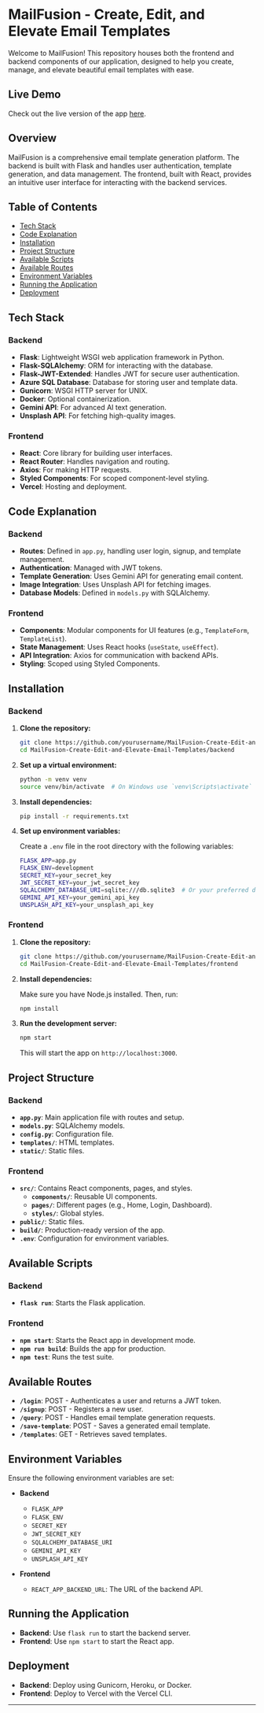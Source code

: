 # MailFusion - Create, Edit, and Elevate Email Templates

Welcome to MailFusion! This repository houses both the frontend and backend components of our application, designed to help you create, manage, and elevate beautiful email templates with ease. 

## Live Demo

Check out the live version of the app [here](https://mail-fusion-create-edit-and-elevate-email-templates.vercel.app/signup).

## Overview

MailFusion is a comprehensive email template generation platform. The backend is built with Flask and handles user authentication, template generation, and data management. The frontend, built with React, provides an intuitive user interface for interacting with the backend services.

## Table of Contents

- [Tech Stack](#tech-stack)
- [Code Explanation](#code-explanation)
- [Installation](#installation)
- [Project Structure](#project-structure)
- [Available Scripts](#available-scripts)
- [Available Routes](#available-routes)
- [Environment Variables](#environment-variables)
- [Running the Application](#running-the-application)
- [Deployment](#deployment)

## Tech Stack

### Backend

- **Flask**: Lightweight WSGI web application framework in Python.
- **Flask-SQLAlchemy**: ORM for interacting with the database.
- **Flask-JWT-Extended**: Handles JWT for secure user authentication.
- **Azure SQL Database**: Database for storing user and template data.
- **Gunicorn**: WSGI HTTP server for UNIX.
- **Docker**: Optional containerization.
- **Gemini API**: For advanced AI text generation.
- **Unsplash API**: For fetching high-quality images.

### Frontend

- **React**: Core library for building user interfaces.
- **React Router**: Handles navigation and routing.
- **Axios**: For making HTTP requests.
- **Styled Components**: For scoped component-level styling.
- **Vercel**: Hosting and deployment.

## Code Explanation

### Backend

- **Routes**: Defined in `app.py`, handling user login, signup, and template management.
- **Authentication**: Managed with JWT tokens.
- **Template Generation**: Uses Gemini API for generating email content.
- **Image Integration**: Uses Unsplash API for fetching images.
- **Database Models**: Defined in `models.py` with SQLAlchemy.

### Frontend

- **Components**: Modular components for UI features (e.g., `TemplateForm`, `TemplateList`).
- **State Management**: Uses React hooks (`useState`, `useEffect`).
- **API Integration**: Axios for communication with backend APIs.
- **Styling**: Scoped using Styled Components.

## Installation

### Backend

1. **Clone the repository:**

   ```bash
   git clone https://github.com/yourusername/MailFusion-Create-Edit-and-Elevate-Email-Templates.git
   cd MailFusion-Create-Edit-and-Elevate-Email-Templates/backend
   ```

2. **Set up a virtual environment:**

   ```bash
   python -m venv venv
   source venv/bin/activate  # On Windows use `venv\Scripts\activate`
   ```

3. **Install dependencies:**

   ```bash
   pip install -r requirements.txt
   ```

4. **Set up environment variables:**

   Create a `.env` file in the root directory with the following variables:

   ```bash
   FLASK_APP=app.py
   FLASK_ENV=development
   SECRET_KEY=your_secret_key
   JWT_SECRET_KEY=your_jwt_secret_key
   SQLALCHEMY_DATABASE_URI=sqlite:///db.sqlite3  # Or your preferred database
   GEMINI_API_KEY=your_gemini_api_key
   UNSPLASH_API_KEY=your_unsplash_api_key
   ```

### Frontend

1. **Clone the repository:**

   ```bash
   git clone https://github.com/yourusername/MailFusion-Create-Edit-and-Elevate-Email-Templates.git
   cd MailFusion-Create-Edit-and-Elevate-Email-Templates/frontend
   ```

2. **Install dependencies:**

   Make sure you have Node.js installed. Then, run:

   ```bash
   npm install
   ```

3. **Run the development server:**

   ```bash
   npm start
   ```

   This will start the app on `http://localhost:3000`.

## Project Structure

### Backend

- **`app.py`**: Main application file with routes and setup.
- **`models.py`**: SQLAlchemy models.
- **`config.py`**: Configuration file.
- **`templates/`**: HTML templates.
- **`static/`**: Static files.

### Frontend

- **`src/`**: Contains React components, pages, and styles.
  - **`components/`**: Reusable UI components.
  - **`pages/`**: Different pages (e.g., Home, Login, Dashboard).
  - **`styles/`**: Global styles.
- **`public/`**: Static files.
- **`build/`**: Production-ready version of the app.
- **`.env`**: Configuration for environment variables.

## Available Scripts

### Backend

- **`flask run`**: Starts the Flask application.

### Frontend

- **`npm start`**: Starts the React app in development mode.
- **`npm run build`**: Builds the app for production.
- **`npm test`**: Runs the test suite.

## Available Routes

- **`/login`**: POST - Authenticates a user and returns a JWT token.
- **`/signup`**: POST - Registers a new user.
- **`/query`**: POST - Handles email template generation requests.
- **`/save-template`**: POST - Saves a generated email template.
- **`/templates`**: GET - Retrieves saved templates.

## Environment Variables

Ensure the following environment variables are set:

- **Backend**
  - `FLASK_APP`
  - `FLASK_ENV`
  - `SECRET_KEY`
  - `JWT_SECRET_KEY`
  - `SQLALCHEMY_DATABASE_URI`
  - `GEMINI_API_KEY`
  - `UNSPLASH_API_KEY`

- **Frontend**
  - `REACT_APP_BACKEND_URL`: The URL of the backend API.

## Running the Application

- **Backend**: Use `flask run` to start the backend server.
- **Frontend**: Use `npm start` to start the React app.

## Deployment

- **Backend**: Deploy using Gunicorn, Heroku, or Docker.
- **Frontend**: Deploy to Vercel with the Vercel CLI.

---
